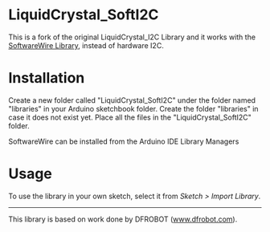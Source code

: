 # LiquidCrystal_SoftI2C #
This is a fork of the original LiquidCrystal_I2C Library and it works with the [SoftwareWire Library](https://github.com/Testato/SoftwareWire),
instead of hardware I2C.

# Installation #
Create a new folder called "LiquidCrystal_SoftI2C" under the folder named "libraries" in your Arduino sketchbook folder.
Create the folder "libraries" in case it does not exist yet. Place all the files in the "LiquidCrystal_SoftI2C" folder.

SoftwareWire can be installed from the Arduino IDE Library Managers

# Usage #
To use the library in your own sketch, select it from *Sketch > Import Library*.

-------------------------------------------------------------------------------------------------------------------
This library is based on work done by DFROBOT (www.dfrobot.com).